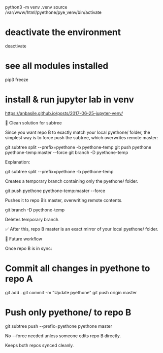 python3 -m venv .venv
source /var/www/html/pyethone/pye_venv/bin/activate

# deactivate the environment
deactivate

# see all modules installed
pip3 freeze

# install & run jupyter lab in venv
https://anbasile.github.io/posts/2017-06-25-jupyter-venv/


🔹 Clean solution for subtree

Since you want repo B to exactly match your local pyethone/ folder, the simplest way is to force push the subtree, which overwrites remote master:

git subtree split --prefix=pyethone -b pyethone-temp
git push pyethone pyethone-temp:master --force
git branch -D pyethone-temp


Explanation:

git subtree split --prefix=pyethone -b pyethone-temp

Creates a temporary branch containing only the pyethone/ folder.

git push pyethone pyethone-temp:master --force

Pushes it to repo B’s master, overwriting remote contents.

git branch -D pyethone-temp

Deletes temporary branch.

✅ After this, repo B master is an exact mirror of your local pyethone/ folder.

🔹 Future workflow

Once repo B is in sync:

# Commit all changes in pyethone to repo A
git add .
git commit -m "Update pyethone"
git push origin master

# Push only pyethone/ to repo B
git subtree push --prefix=pyethone pyethone master


No --force needed unless someone edits repo B directly.

Keeps both repos synced cleanly.